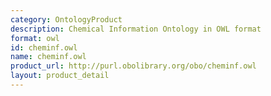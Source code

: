 ```yaml
---
category: OntologyProduct
description: Chemical Information Ontology in OWL format
format: owl
id: cheminf.owl
name: cheminf.owl
product_url: http://purl.obolibrary.org/obo/cheminf.owl
layout: product_detail
---
```

